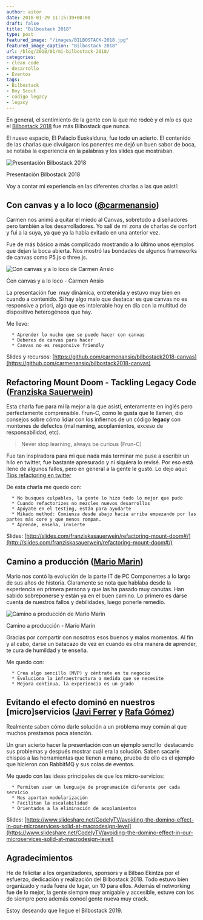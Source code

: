 ```yaml
---
author: aitor
date: 2018-01-29 11:15:39+00:00
draft: false
title: "Bilbostack 2018"
type: post
featured_image: "/images/BILBOSTACK-2018.jpg"
featured_image_caption: "Bilbostack 2018"
url: /blog/2018/01/mi-bilbostack-2018/
categories:
- clean code
- desarrollo
- Eventos
tags:
- Bilbostack
- Boy Scout
- código legacy
- legacy
---
```



				 

En general, el sentimiento de la gente con la que me rodeé y el mío es que el [Bilbostack 2018](http://bilbostack.com/) fue más Bilbostack que nunca.

El nuevo espacio, El Palacio Euskalduna, fue todo un acierto. El contenido de las charlas que divulgaron los ponentes me dejó un buen sabor de boca, se notaba la experiencia en la palabras y los slides que mostraban.

![Presentación Bilbostack 2018](/images/39950128721_803ce65a70_z.jpg)
<p class="image-caption">Presentación Bilbostack 2018</p>

Voy a contar mi experiencia en las diferentes charlas a las que asistí:


## Con canvas y a lo loco ([@carmenansio](https://twitter.com/carmenansio))


Carmen nos animó a quitar el miedo al Canvas, sobretodo a diseñadores pero también a los desarrolladores. Yo salí de mi zona de charlas de confort y fui a la suya, ya que ya la había evitado en una anterior vez.

Fue de más básico a más complicado mostrando a lo último unos ejemplos que dejan la boca abierta. Nos mostró las bondades de algunos frameworks de canvas como P5.js o three.js.

![Con canvas y a lo loco de Carmen Ansio](/images/26119042208_87651e8af8_z.jpg)
<p class="image-caption">Con canvas y a lo loco - Carmen Ansio</p>

La presentación fue  muy dinámica, entretenida y estuvo muy bien en cuando a contenido. Si hay algo malo que destacar es que canvas no es responsive a priori, algo que es intolerable hoy en día con la multitud de dispositivo heterogéneos que hay.

Me llevo:



 	  * Aprender lo mucho que se puede hacer con canvas
 	  * Deberes de canvas para hacer
 	  * Canvas no es responsive friendly

Slides y recursos: [https://github.com/carmenansio/bilbostack2018-canvas](https://github.com/carmenansio/bilbostack2018-canvas)


## Refactoring Mount Doom - Tackling Legacy Code ([Franziska Sauerwein](https://twitter.com/Singsalad))


Esta charla fue para mí la mejor a la que asistí, enteramente en inglés pero perfectamente comprensible. Frun-C, como le gusta que le llamen, dio consejos sobre cómo lidiar con los infiernos de un código **legacy** con montones de defectos (mal naming, acoplamientos, exceso de responsabilidad, etc).


<blockquote>Never stop learning, always be curious (Frun-C)</blockquote>


Fue tan inspiradora para mi que nada más terminar me puse a escribir un hilo en twitter, fue bastante apresurado y ni siquiera lo revisé. Por eso está lleno de algunos fallos, pero en general a la gente le gustó. Lo dejo aquí: [Tips refactoring en twitter](https://twitter.com/aitoraznara/status/957216231785889792)

De esta charla me quedo con:



 	  * No busques culpables, la gente lo hizo todo lo mejor que pudo
 	  * Cuando refactorizes no mezcles nuevos desarrollos
 	  * Apóyate en el testing, están para ayudarte
 	  * Mikado method: Comienza desde abajo hacia arriba empezando por las partes más core y que menos rompan.
 	  * Aprende, enseña, invierte



Slides: [http://slides.com/franziskasauerwein/refactoring-mount-doom#/](http://slides.com/franziskasauerwein/refactoring-mount-doom#/)


## Camino a producción ([Mario Marin](https://twitter.com/mariomarin13))


Mario nos contó la evolución de la parte IT de PC Componentes a lo largo de sus años de historia. Claramente se nota que hablaba desde la experiencia en primera persona y que las ha pasado muy canutas. Han sabido sobreponerse y están ya en el buen camino. Lo primero es darse cuenta de nuestros fallos y debilidades, luego ponerle remedio.

![Camino a producción de Mario Marin](/images/28170559979_39ecec371f_z.jpg)
<p class="image-caption">Camino a producción - Mario Marin</p>

Gracias por compartir con nosotros esos buenos y malos momentos. Al fin y al cabo, darse un batacazo de vez en cuando es otra manera de aprender, te cura de humildad y te enseña.

Me quedo con:



 	  * Crea algo sencillo (MVP) y céntrate en tu negocio
 	  * Evoluciona la infraestructura a medida que se necesite
 	  * Mejora continua, la experiencia es un grado




## Evitando el efecto dominó en nuestros [micro]servicios ([Javi Ferrer](https://twitter.com/javiercane) y [Rafa Gómez](https://twitter.com/rafaoe))


Realmente saben cómo darle solución a un problema muy común al que muchos prestamos poca atención.

Un gran acierto hacer la presentación con un ejemplo sencillo  destacando sus problemas y después mostrar cuál era la solución. Saben sacarle chispas a las herramientas que tienen a mano, prueba de ello es el ejemplo que hicieron con RabbitMQ y sus colas de eventos.

Me quedo con las ideas principales de que los micro-servicios:



 	  * Permiten usar un lenguaje de programación diferente por cada servicio
 	  * Nos aportan modularización
 	  * Facilitan la escalabilidad
 	  * Orientados a la eliminación de acoplamientos



Slides: [https://www.slideshare.net/CodelyTV/avoiding-the-domino-effect-in-our-microservices-solid-at-macrodesign-level](https://www.slideshare.net/CodelyTV/avoiding-the-domino-effect-in-our-microservices-solid-at-macrodesign-level)


## Agradecimientos


He de felicitar a los organizadores, sponsors y a Bilbao Ekintza por el esfuerzo, dedicación y realización del Bilbostack 2018. Todo estuvo bien organizado y nada fuera de lugar, un 10 para ellos. Además el networking fue de lo mejor, la gente siempre muy amigable y accesible, estuve con los de siempre pero además conocí gente nueva muy crack.

Estoy deseando que llegue el Bilbostack 2019.

		
